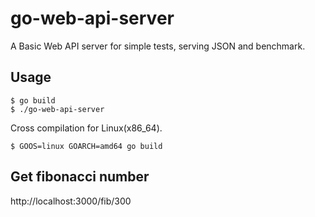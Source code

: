 # go-web-api-server

A Basic Web API server for simple tests, serving JSON and benchmark.

## Usage

```
$ go build
$ ./go-web-api-server
```

Cross compilation for Linux(x86_64). 

```
$ GOOS=linux GOARCH=amd64 go build
```

## Get fibonacci number

http://localhost:3000/fib/300
